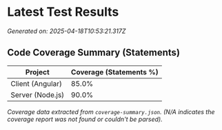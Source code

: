 # Latest Test Results

*Generated on: 2025-04-18T10:53:21.317Z*

## Code Coverage Summary (Statements)

| Project         | Coverage (Statements %) |
|-----------------|----------------------|
| Client (Angular)| 85.0%        |
| Server (Node.js)| 90.0%        |

*Coverage data extracted from `coverage-summary.json`.*
*(N/A indicates the coverage report was not found or couldn't be parsed).*
